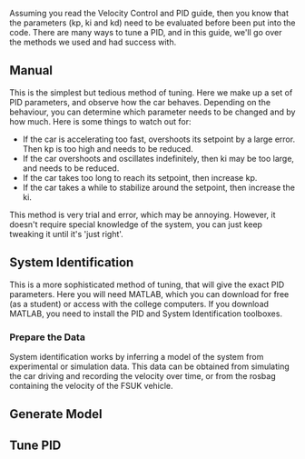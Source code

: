 Assuming you read the Velocity Control and PID guide, then you know that the parameters (kp, ki and kd) need to be evaluated before been put into the code. There are many ways to tune a PID, and in this guide, we'll go over the methods we used and had success with. 

## Manual 

This is the simplest but tedious method of tuning. Here we make up a set of PID parameters, and observe how the car behaves. Depending on the behaviour, you can determine which parameter needs to be changed and by how much. Here is some things to watch out for:

- If the car is accelerating too fast, overshoots its setpoint by a large error. Then kp is too high and needs to be reduced.
- If the car overshoots and oscillates indefinitely, then ki may be too large, and needs to be reduced. 
- If the car takes too long to reach its setpoint, then increase kp.
- If the car takes a while to stabilize around the setpoint, then increase the ki.  

This method is very trial and error, which may be annoying. However, it doesn't require special knowledge of the system, you can just keep tweaking it until it's 'just right'. 

## System Identification 

This is a more sophisticated method of tuning, that will give the exact PID parameters. Here you will need MATLAB, which you can download for free (as a student) or access with the college computers. If you download MATLAB, you need to install the PID and System Identification toolboxes. 

### Prepare the Data
System identification works by inferring a model of the system from experimental or simulation data. This data can be obtained from simulating the car driving and recording the velocity over time, or from the rosbag containing the velocity of the FSUK vehicle. 


## Generate Model


## Tune PID
